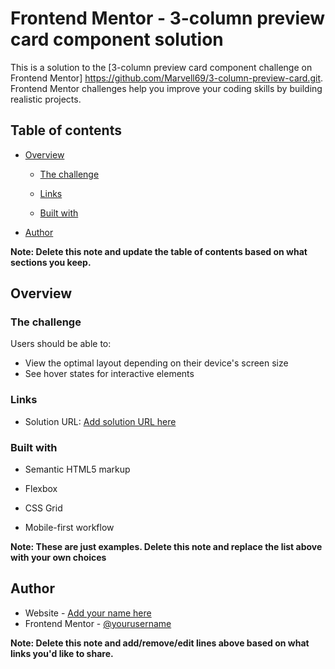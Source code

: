 # Frontend Mentor - 3-column preview card component solution

This is a solution to the [3-column preview card component challenge on Frontend Mentor] https://github.com/Marvell69/3-column-preview-card.git. Frontend Mentor challenges help you improve your coding skills by building realistic projects.

## Table of contents

- [Overview](#overview)

  - [The challenge](#the-challenge)

  - [Links](#links)
  - [Built with](#built-with)

- [Author](#author)

**Note: Delete this note and update the table of contents based on what sections you keep.**

## Overview

### The challenge

Users should be able to:

- View the optimal layout depending on their device's screen size
- See hover states for interactive elements

### Links

- Solution URL: [Add solution URL here](https://github.com/Marvell69/3-column-preview-card.git)

### Built with

- Semantic HTML5 markup

- Flexbox
- CSS Grid
- Mobile-first workflow

**Note: These are just examples. Delete this note and replace the list above with your own choices**

## Author

- Website - [Add your name here](https://www.your-site.com)
- Frontend Mentor - [@yourusername](https://www.frontendmentor.io/profile/yourusername)

**Note: Delete this note and add/remove/edit lines above based on what links you'd like to share.**
